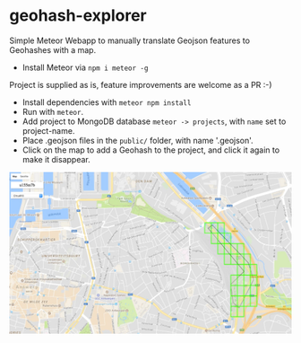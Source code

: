 # geohash-explorer
Simple Meteor Webapp to manually translate Geojson features to Geohashes with a map.

- Install Meteor via `npm i meteor -g`

Project is supplied as is, feature improvements are welcome as a PR :-)

- Install dependencies with `meteor npm install`
- Run with `meteor`.
- Add project to MongoDB database `meteor -> projects`, with `name` set to project-name.
- Place .geojson files in the `public/` folder, with name '<Project>.geojson'.
- Click on the map to add a Geohash to the project, and click it again to make it disappear.

![Demo Screenshot](screenshot.jpg?raw=true "Screenshot")



